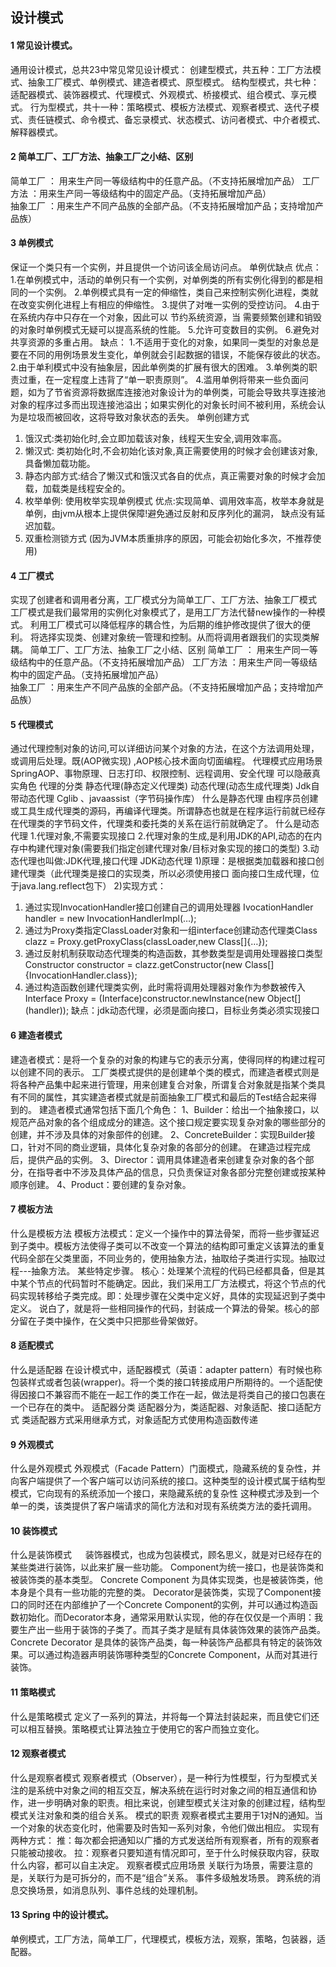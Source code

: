 ## 设计模式

#### 1	常见设计模式。

通用设计模式，总共23中常见常见设计模式：
创建型模式，共五种：工厂方法模式、抽象工厂模式、单例模式、建造者模式、原型模式。
结构型模式，共七种：适配器模式、装饰器模式、代理模式、外观模式、桥接模式、组合模式、享元模式。
行为型模式，共十一种：策略模式、模板方法模式、观察者模式、迭代子模式、责任链模式、命令模式、备忘录模式、状态模式、访问者模式、中介者模式、解释器模式。

#### 2	简单工厂、工厂方法、抽象工厂之小结、区别

简单工厂 ： 用来生产同一等级结构中的任意产品。（不支持拓展增加产品）
工厂方法 ：用来生产同一等级结构中的固定产品。（支持拓展增加产品）   
抽象工厂 ：用来生产不同产品族的全部产品。（不支持拓展增加产品；支持增加产品族）

#### 3	 单例模式 

保证一个类只有一个实例，并且提供一个访问该全局访问点。
单例优缺点
优点： 
    1.在单例模式中，活动的单例只有一个实例，对单例类的所有实例化得到的都是相同的一个实例。
    2.单例模式具有一定的伸缩性，类自己来控制实例化进程，类就在改变实例化进程上有相应的伸缩性。 
    3.提供了对唯一实例的受控访问。 
    4.由于在系统内存中只存在一个对象，因此可以 节约系统资源，当 需要频繁创建和销毁的对象时单例模式无疑可以提高系统的性能。 
    5.允许可变数目的实例。 
    6.避免对共享资源的多重占用。 
缺点： 
    1.不适用于变化的对象，如果同一类型的对象总是要在不同的用例场景发生变化，单例就会引起数据的错误，不能保存彼此的状态。 
    2.由于单利模式中没有抽象层，因此单例类的扩展有很大的困难。 
    3.单例类的职责过重，在一定程度上违背了“单一职责原则”。 
    4.滥用单例将带来一些负面问题，如为了节省资源将数据库连接池对象设计为的单例类，可能会导致共享连接池对象的程序过多而出现连接池溢出；如果实例化的对象长时间不被利用，系统会认为是垃圾而被回收，这将导致对象状态的丢失。
单例创建方式

1. 饿汉式:类初始化时,会立即加载该对象，线程天生安全,调用效率高。
2. 懒汉式: 类初始化时,不会初始化该对象,真正需要使用的时候才会创建该对象,具备懒加载功能。
3. 静态内部方式:结合了懒汉式和饿汉式各自的优点，真正需要对象的时候才会加载，加载类是线程安全的。
4. 枚举单例: 使用枚举实现单例模式 优点:实现简单、调用效率高，枚举本身就是单例，由jvm从根本上提供保障!避免通过反射和反序列化的漏洞， 缺点没有延迟加载。
5. 双重检测锁方式 (因为JVM本质重排序的原因，可能会初始化多次，不推荐使用)



#### 4	工厂模式

 实现了创建者和调用者分离，工厂模式分为简单工厂、工厂方法、抽象工厂模式
工厂模式是我们最常用的实例化对象模式了，是用工厂方法代替new操作的一种模式。
利用工厂模式可以降低程序的耦合性，为后期的维护修改提供了很大的便利。
将选择实现类、创建对象统一管理和控制。从而将调用者跟我们的实现类解耦。
简单工厂、工厂方法、抽象工厂之小结、区别
简单工厂 ： 用来生产同一等级结构中的任意产品。（不支持拓展增加产品）
工厂方法 ：用来生产同一等级结构中的固定产品。（支持拓展增加产品）   
抽象工厂 ：用来生产不同产品族的全部产品。（不支持拓展增加产品；支持增加产品族）

#### 5	代理模式

通过代理控制对象的访问,可以详细访问某个对象的方法，在这个方法调用处理，或调用后处理。既(AOP微实现)  ,AOP核心技术面向切面编程。
代理模式应用场景
SpringAOP、事物原理、日志打印、权限控制、远程调用、安全代理 可以隐蔽真实角色
代理的分类
静态代理(静态定义代理类)
动态代理(动态生成代理类)
Jdk自带动态代理
Cglib 、javaassist（字节码操作库）
什么是静态代理
由程序员创建或工具生成代理类的源码，再编译代理类。所谓静态也就是在程序运行前就已经存在代理类的字节码文件，代理类和委托类的关系在运行前就确定了。
什么是动态代理
1.代理对象,不需要实现接口
2.代理对象的生成,是利用JDK的API,动态的在内存中构建代理对象(需要我们指定创建代理对象/目标对象实现的接口的类型)
3.动态代理也叫做:JDK代理,接口代理
JDK动态代理
1)原理：是根据类加载器和接口创建代理类（此代理类是接口的实现类，所以必须使用接口 面向接口生成代理，位于java.lang.reflect包下） 
2)实现方式： 

1. 通过实现InvocationHandler接口创建自己的调用处理器 IvocationHandler handler = new InvocationHandlerImpl(…); 
2. 通过为Proxy类指定ClassLoader对象和一组interface创建动态代理类Class clazz = Proxy.getProxyClass(classLoader,new Class[]{…}); 
3. 通过反射机制获取动态代理类的构造函数，其参数类型是调用处理器接口类型Constructor constructor = clazz.getConstructor(new Class[]{InvocationHandler.class}); 
4. 通过构造函数创建代理类实例，此时需将调用处理器对象作为参数被传入Interface Proxy = (Interface)constructor.newInstance(new Object[] (handler));
缺点：jdk动态代理，必须是面向接口，目标业务类必须实现接口



#### 6	建造者模式

建造者模式：是将一个复杂的对象的构建与它的表示分离，使得同样的构建过程可以创建不同的表示。
工厂类模式提供的是创建单个类的模式，而建造者模式则是将各种产品集中起来进行管理，用来创建复合对象，所谓复合对象就是指某个类具有不同的属性，其实建造者模式就是前面抽象工厂模式和最后的Test结合起来得到的。
建造者模式通常包括下面几个角色：
1、Builder：给出一个抽象接口，以规范产品对象的各个组成成分的建造。这个接口规定要实现复杂对象的哪些部分的创建，并不涉及具体的对象部件的创建。
2、ConcreteBuilder：实现Builder接口，针对不同的商业逻辑，具体化复杂对象的各部分的创建。 在建造过程完成后，提供产品的实例。
3、Director：调用具体建造者来创建复杂对象的各个部分，在指导者中不涉及具体产品的信息，只负责保证对象各部分完整创建或按某种顺序创建。
4、Product：要创建的复杂对象。

#### 7	模板方法

什么是模板方法
模板方法模式：定义一个操作中的算法骨架，而将一些步骤延迟到子类中。模板方法使得子类可以不改变一个算法的结构即可重定义该算法的重复代码全部在父类里面，不同业务的，使用抽象方法，抽取给子类进行实现。抽取过程---抽象方法。
某些特定步骤。
核心：处理某个流程的代码已经都具备，但是其中某个节点的代码暂时不能确定。因此，我们采用工厂方法模式，将这个节点的代码实现转移给子类完成。即：处理步骤在父类中定义好，具体的实现延迟到子类中定义。
说白了，就是将一些相同操作的代码，封装成一个算法的骨架。核心的部分留在子类中操作，在父类中只把那些骨架做好。

#### 8	适配模式

什么是适配器
在设计模式中，适配器模式（英语：adapter pattern）有时候也称包装样式或者包装(wrapper)。将一个类的接口转接成用户所期待的。一个适配使得因接口不兼容而不能在一起工作的类工作在一起，做法是将类自己的接口包裹在一个已存在的类中。
适配器分类
适配器分为，类适配器、对象适配、接口适配方式
类适配器方式采用继承方式，对象适配方式使用构造函数传递

#### 9	外观模式

什么是外观模式
外观模式（Facade Pattern）门面模式，隐藏系统的复杂性，并向客户端提供了一个客户端可以访问系统的接口。这种类型的设计模式属于结构型模式，它向现有的系统添加一个接口，来隐藏系统的复杂性
这种模式涉及到一个单一的类，该类提供了客户端请求的简化方法和对现有系统类方法的委托调用。

#### 10	装饰模式

什么是装饰模式
　    装饰器模式，也成为包装模式，顾名思义，就是对已经存在的某些类进行装饰，以此来扩展一些功能。
Component为统一接口，也是装饰类和被装饰类的基本类型。
Concrete Component 为具体实现类，也是被装饰类，他本身是个具有一些功能的完整的类。
Decorator是装饰类，实现了Component接口的同时还在内部维护了一个Concrete Component的实例，并可以通过构造函数初始化。而Decorator本身，通常采用默认实现，他的存在仅仅是一个声明：我要生产出一些用于装饰的子类了。而其子类才是赋有具体装饰效果的装饰产品类。
Concrete Decorator 是具体的装饰产品类，每一种装饰产品都具有特定的装饰效果。可以通过构造器声明装饰哪种类型的Concrete Component，从而对其进行装饰。

#### 11	策略模式

什么是策略模式
定义了一系列的算法，并将每一个算法封装起来，而且使它们还可以相互替换。策略模式让算法独立于使用它的客户而独立变化。

#### 12	观察者模式

什么是观察者模式
观察者模式（Observer），是一种行为性模型，行为型模式关注的是系统中对象之间的相互交互，解决系统在运行时对象之间的相互通信和协作，进一步明确对象的职责。相比来说，创建型模式关注对象的创建过程，结构型模式关注对象和类的组合关系。
模式的职责
观察者模式主要用于1对N的通知。当一个对象的状态变化时，他需要及时告知一系列对象，令他们做出相应。 
实现有两种方式： 
推：每次都会把通知以广播的方式发送给所有观察者，所有的观察者只能被动接收。 
拉：观察者只要知道有情况即可，至于什么时候获取内容，获取什么内容，都可以自主决定。
观察者模式应用场景
关联行为场景，需要注意的是，关联行为是可拆分的，而不是“组合”关系。
事件多级触发场景。
跨系统的消息交换场景，如消息队列、事件总线的处理机制。

#### 13	Spring 中的设计模式。

单例模式，工厂方法，简单工厂，代理模式，模板方法，观察，策略，包装器，适配器。